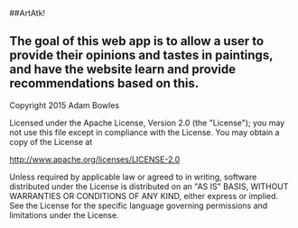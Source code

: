 ##ArtAtk!

The goal of this web app is to allow a user to provide their opinions
and tastes in paintings, and have the website learn and provide
recommendations based on this.
---
Copyright 2015 Adam Bowles

Licensed under the Apache License, Version 2.0 (the "License");
you may not use this file except in compliance with the License.
You may obtain a copy of the License at

   http://www.apache.org/licenses/LICENSE-2.0

Unless required by applicable law or agreed to in writing, software
distributed under the License is distributed on an "AS IS" BASIS,
WITHOUT WARRANTIES OR CONDITIONS OF ANY KIND, either express or implied.
See the License for the specific language governing permissions and
limitations under the License.
